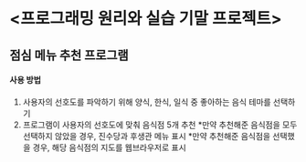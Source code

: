 # <프로그래밍 원리와 실습 기말 프로젝트>


## 점심 메뉴 추천 프로그램


#### 사용 방법
1. 사용자의 선호도를 파악하기 위해 양식, 한식, 일식 중 좋아하는 음식 테마를 선택하기
2. 프로그램이 사용자의 선호도에 맞춰 음식점 5개 추천
*만약 추천해준 음식점을 모두 선택하지 않았을 경우, 진수당과 후생관 메뉴 표시
*만약 추천해준 음식점을 선택했을 경우, 해당 음식점의 지도를 웹브라우저로 표시

